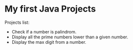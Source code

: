 # My first Java Projects
Projects list:

- Check if a number is palindrom.
- Display all the prime numbers lower than a given number.
- Display the max digit from a number.
